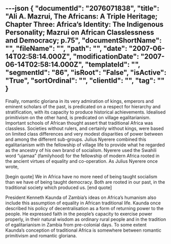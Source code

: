 ---json
{
  "documentId": "2076071838",
  "title": "Ali A. Mazrui, The Africans: A Triple Heritage; Chapter Three: Africa’s Identity: The Indigenous Personality; Mazrui on African Classlessness and Democracy; p.75",
  "documentShortName": "",
  "fileName": "",
  "path": "",
  "date": "2007-06-14T02:58:14.000Z",
  "modificationDate": "2007-06-14T02:58:14.000Z",
  "templateId": "",
  "segmentId": "86",
  "isRoot": "False",
  "isActive": "True",
  "sortOrdinal": "",
  "clientId": "",
  "tag": ""
}
---

Finally, romantic gloriana in its very admiration of kings, emperors and eminent scholars of the past, is predicated on a respect for hierarchy and stratification, with its capacity to produce historical achievements. Idealised primitivism on the other hand, is predicated on village egalitarianism. Important schools of African thought assert that traditional Africa was classless. Societies without rulers, and certainly without kings, were based on limited class differences and very modest disparities of power between and among the different sub-groups. Julius Nyerere combined this egalitarianism with the fellowship of village life to provide what he regarded as the ancestry of his own brand of socialism. Nyerere used the Swahili word “ujamaa” (familyhood) for the fellowship of modern Africa rooted in the ancient virtues of equality and co-operation. As Julius Nyerere once wrote,

[begin quote]
We in Africa have no more need of being taught socialism than we have of being taught democracy. Both are rooted in our past, in the traditional society which produced us.
[end quote]

President Kenneth Kaunda of Zambia’s ideas on Africa’s humanism also include this assumption of equality in African traditional life. Kaunda once described his policy of decentralisation as a form of returning power to the people. He expressed faith in the people’s capacity to exercise power properly, in their natural wisdom as ordinary rural people and in the tradition of egalitarianism in Zambia from pre-colonial days. To some extent Kaunda’s conception of traditional Africa is somewhere between romantic primitivism and romantic gloriana.
